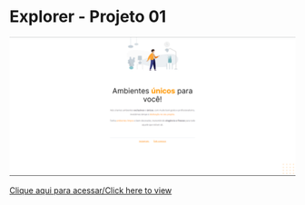 # Explorer - Projeto 01

![preview](./preview-projeto-01.png)

[Clique aqui para acessar/Click here to view](https://marlanfagun.github.io/rocketseat-explorer-projeto01/)
